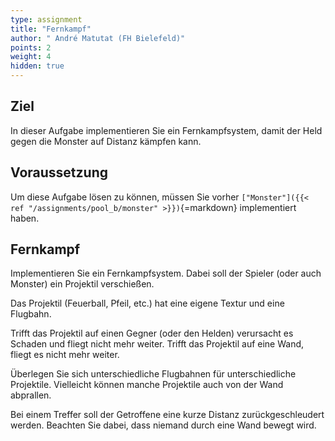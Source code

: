 ```yaml
---
type: assignment
title: "Fernkampf"
author: " André Matutat (FH Bielefeld)"
points: 2
weight: 4
hidden: true
---
```



## Ziel

In dieser Aufgabe implementieren Sie ein Fernkampfsystem, damit der Held gegen die Monster auf Distanz kämpfen kann.

## Voraussetzung

Um diese Aufgabe lösen zu können, müssen Sie vorher `["Monster"]({{< ref "/assignments/pool_b/monster" >}})`{=markdown} implementiert haben.

## Fernkampf

Implementieren Sie ein Fernkampfsystem. Dabei soll der Spieler (oder auch Monster) ein Projektil verschießen.

Das Projektil (Feuerball, Pfeil, etc.) hat eine eigene Textur und eine Flugbahn.

Trifft das Projektil auf einen Gegner (oder den Helden) verursacht es Schaden und fliegt nicht mehr weiter.
Trifft das Projektil auf eine Wand, fliegt es nicht mehr weiter.

Überlegen Sie sich unterschiedliche Flugbahnen für unterschiedliche Projektile. Vielleicht können manche Projektile auch von der Wand abprallen.

Bei einem Treffer soll der Getroffene eine kurze Distanz zurückgeschleudert werden. Beachten Sie dabei, dass niemand durch eine Wand bewegt wird.
